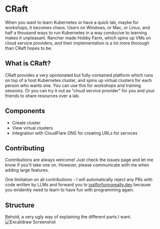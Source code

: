 
# CRaft

When you want to learn Kubernetes or have a quick lab, maybe for workshops, it becomes chaos. Users on Windows, or Mac, or Linux, and half a thousand ways to run Kubernetes in a way conducive to learning makes it unpleasant. Rancher made Hobby Farm, which spins up VMs on cloud service providers, and their implementation is a lot more thorough than CRaft hopes to be.


## What is CRaft?

CRaft provides a very opinionated but fully-contained platform which runs on top of a host Kubernetes cluster, and spins up virtual clusters for each person who wants one. You can use this for workshops and training sessions. Or you can try it out as "cloud service provider" for you and your friends to share resources over a lab.
## Components

- Create cluster
- View virtual clusters
- Integration with CloudFlare DNS for creating URLs for services
## Contributing

Contributions are always welcome!
Just check the issues page and let me know if you'll take one on. However, please communicate with me when adding large features.

One limitation on all contributions - I will automatically reject any PRs with code written by LLMs and forward you to [justforfunnoreally.dev](https://justforfunnoreally.dev/) because you evidently need to learn to have fun with programming again.


## Structure

Behold, a very ugly way of explaining the different parts I want.
![Excalidraw Screenshot](https://files.alexbissessur.dev/CRaft.png)
